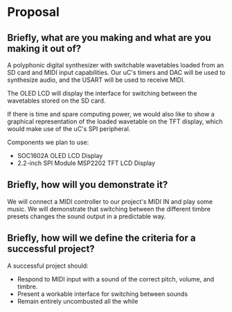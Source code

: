 # Proposal
## Briefly, what are you making and what are you making it out of?
A polyphonic digital synthesizer with switchable wavetables loaded from an SD card and MIDI input capabilities. Our uC's timers and DAC will be used to synthesize audio, and the USART will be used to receive MIDI.

The OLED LCD will display the interface for switching between the wavetables stored on the SD card.

If there is time and spare computing power, we would also like to show a graphical representation of the loaded wavetable on the TFT display, which would make use of the uC's SPI peripheral.

Components we plan to use:
  - SOC1602A OLED LCD Display
  - 2.2-inch SPI Module MSP2202 TFT LCD Display

## Briefly, how will you demonstrate it?
We will connect a MIDI controller to our project's MIDI IN and play some music. We will demonstrate that switching between the different timbre presets changes the sound output in a predictable way.

## Briefly, how will we define the criteria for a successful project?
A successful project should:
  - Respond to MIDI input with a sound of the correct pitch, volume, and timbre.
  - Present a workable interface for switching between sounds
  - Remain entirely uncombusted all the while

